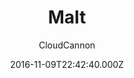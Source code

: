 ---
title: Malt
github: https://github.com/CloudCannon/malt-jekyll-template
demo: https://whispering-boat.cloudvent.net/
author: CloudCannon
ssg:
  - Jekyll
cms:
  - No Cms
date: 2016-11-09T22:42:40.000Z
github_branch: master
description: ':beers: Event marketing template for Jekyll'
stale: true
---